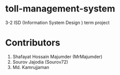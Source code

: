 # toll-management-system
3-2 ISD (Information System Design ) term project

# Contributors
1. Shafayat Hossain Majumder (MrMajumder)
2. Sourov Jajodia (Sourov72)
3. Md. Kamrujjaman